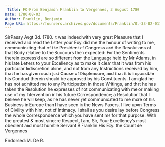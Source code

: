 ```yaml
---
 Title: FO-From Benjamin Franklin to Vergennes, 3 August 1780
Date: 1780-08-03
Author: Franklin, Benjamin
Page URL: https://founders.archives.gov/documents/Franklin/01-33-02-0113
---
```


SirPassy Augt 3d. 1780.
It was indeed with very great Pleasure that I received and read the Letter your Exy. did me the honour of writing to me, communicating that of the President of Congress and the Resolutions of that Body relative to the Succours then expected: For the Sentiments therein express’d are so different from the Language held by Mr Adams, in his late Letters to your Excellency as to make it clear that it was from his particular Indiscretion alone, and not from any Instructions received by him, that he has given such just Cause of Displeasure, and that it is impossible his Conduct therein should be approved by his Constituents. I am glad he has not admitted me to any Participation in those Writings, and that he has taken the Resolution he expresses of not communicating with me or making use of my Intervention in his future Correspondence; a Resolution that I believe he will keep, as he has never yet communicated to me more of his Business in Europe than I have seen in the News Papers. I live upon Terms of Civility with him, not of Intimacy. I shall as you desire lay before Congress the whole Correspondence which you have sent me for that purpose.
With the greatest & most sincere Respect, I am, Sir, Your Excellency’s most obedient and most humble Servant
B Franklin
His Exy. the Count de Vergennes
 
Endorsed: M. De R.

